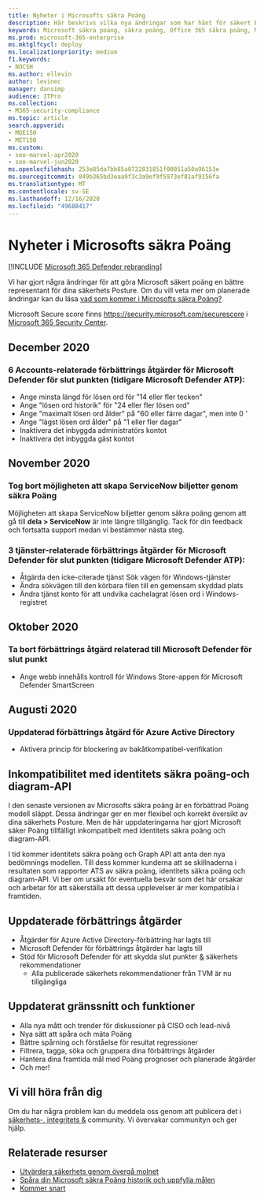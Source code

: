 ```yaml
---
title: Nyheter i Microsofts säkra Poäng
description: Här beskrivs vilka nya ändringar som har hänt för säkert Poäng i Microsoft 365 säkerhets Center.
keywords: Microsoft säkra poäng, säkra poäng, Office 365 säkra poäng, Microsoft-säkerhet, Microsoft 365 säkerhets Center
ms.prod: microsoft-365-enterprise
ms.mktglfcycl: deploy
ms.localizationpriority: medium
f1.keywords:
- NOCSH
ms.author: ellevin
author: levinec
manager: dansimp
audience: ITPro
ms.collection:
- M365-security-compliance
ms.topic: article
search.appverid:
- MOE150
- MET150
ms.custom:
- seo-marvel-apr2020
- seo-marvel-jun2020
ms.openlocfilehash: 253e85da7bb85a0722831851f00051a50a96153e
ms.sourcegitcommit: 849b365bd3eaa9f3c3a9ef9f5973ef81af9156fa
ms.translationtype: MT
ms.contentlocale: sv-SE
ms.lasthandoff: 12/16/2020
ms.locfileid: "49688417"
---
```

# <a name="whats-new-in-microsoft-secure-score"></a>Nyheter i Microsofts säkra Poäng

[!INCLUDE [Microsoft 365 Defender rebranding](../includes/microsoft-defender.md)]

Vi har gjort några ändringar för att göra Microsoft säkert poäng en bättre representant för dina säkerhets Posture. Om du vill veta mer om planerade ändringar kan du läsa [vad som kommer i Microsofts säkra Poäng?](microsoft-secure-score-whats-coming.md)

Microsoft Secure score finns https://security.microsoft.com/securescore i [Microsoft 365 Security Center](overview-security-center.md).

## <a name="december-2020"></a>December 2020

### <a name="added-6-accounts-related-improvement-actions-for-microsoft-defender-for-endpoint-previously-microsoft-defender-atp"></a>6 Accounts-relaterade förbättrings åtgärder för Microsoft Defender för slut punkten (tidigare Microsoft Defender ATP):

- Ange minsta längd för lösen ord för "14 eller fler tecken"
- Ange "lösen ord historik" för "24 eller fler lösen ord"
- Ange "maximalt lösen ord ålder" på "60 eller färre dagar", men inte 0 '
- Ange "lägst lösen ord ålder" på "1 eller fler dagar"
- Inaktivera det inbyggda administratörs kontot
- Inaktivera det inbyggda gäst kontot

## <a name="november-2020"></a>November 2020

### <a name="removed-the-ability-to-create-servicenow-tickets-through-secure-score"></a>Tog bort möjligheten att skapa ServiceNow biljetter genom säkra Poäng 

Möjligheten att skapa ServiceNow biljetter genom säkra poäng genom att gå till **dela > ServiceNow** är inte längre tillgänglig. Tack för din feedback och fortsatta support medan vi bestämmer nästa steg.

### <a name="added-3-services-related-improvement-actions-for-microsoft-defender-for-endpoint-previously-microsoft-defender-atp"></a>3 tjänster-relaterade förbättrings åtgärder för Microsoft Defender för slut punkten (tidigare Microsoft Defender ATP):

- Åtgärda den icke-citerade tjänst Sök vägen för Windows-tjänster
- Ändra sökvägen till den körbara filen till en gemensam skyddad plats
- Ändra tjänst konto för att undvika cachelagrat lösen ord i Windows-registret

## <a name="october-2020"></a>Oktober 2020

### <a name="remove-improvement-action-related-to-microsoft-defender-for-endpoint"></a>Ta bort förbättrings åtgärd relaterad till Microsoft Defender för slut punkt

- Ange webb innehålls kontroll för Windows Store-appen för Microsoft Defender SmartScreen

## <a name="august-2020"></a>Augusti 2020

### <a name="updated-improvement-action-for-azure-active-directory"></a>Uppdaterad förbättrings åtgärd för Azure Active Directory

- Aktivera princip för blockering av bakåtkompatibel-verifikation

## <a name="incompatibility-with-identity-secure-score-and-graph-api"></a>Inkompatibilitet med identitets säkra poäng-och diagram-API

I den senaste versionen av Microsofts säkra poäng är en förbättrad Poäng modell släppt. Dessa ändringar ger en mer flexibel och korrekt översikt av dina säkerhets Posture. Men de här uppdateringarna har gjort Microsoft säker Poäng tillfälligt inkompatibelt med identitets säkra poäng och diagram-API.

I tid kommer identitets säkra poäng och Graph API att anta den nya bedömnings modellen. Till dess kommer kunderna att se skillnaderna i resultaten som rapporter ATS av säkra poäng, identitets säkra poäng och diagram-API. Vi ber om ursäkt för eventuella besvär som det här orsakar och arbetar för att säkerställa att dessa upplevelser är mer kompatibla i framtiden.

## <a name="updated-improvement-actions"></a>Uppdaterade förbättrings åtgärder

- Åtgärder för Azure Active Directory-förbättring har lagts till
- Microsoft Defender för förbättrings åtgärder har lagts till
- Stöd för Microsoft Defender för att skydda slut punkter [&](https://docs.microsoft.com/windows/security/threat-protection/microsoft-defender-atp/next-gen-threat-and-vuln-mgt) säkerhets rekommendationer
    - Alla publicerade säkerhets rekommendationer från TVM är nu tillgängliga

## <a name="updated-interface-and-functionality"></a>Uppdaterat gränssnitt och funktioner

* Alla nya mått och trender för diskussioner på CISO och lead-nivå
* Nya sätt att spåra och mäta Poäng
* Bättre spårning och förståelse för resultat regressioner
* Filtrera, tagga, söka och gruppera dina förbättrings åtgärder
* Hantera dina framtida mål med Poäng prognoser och planerade åtgärder
* Och mer!

## <a name="we-want-to-hear-from-you"></a>Vi vill höra från dig

Om du har några problem kan du meddela oss genom att publicera det i [säkerhets-, integritets &](https://techcommunity.microsoft.com/t5/Security-Privacy-Compliance/bd-p/security_privacy) community. Vi övervakar communityn och ger hjälp.

## <a name="related-resources"></a>Relaterade resurser

- [Utvärdera säkerhets genom övergå molnet](microsoft-secure-score-improvement-actions.md)
- [Spåra din Microsoft säkra Poäng historik och uppfylla målen](microsoft-secure-score-history-metrics-trends.md)
- [Kommer snart](microsoft-secure-score-whats-coming.md)
